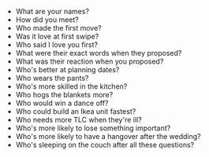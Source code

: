 * What are your names?
* How did you meet?
* Who made the first move?
* Was it love at first swipe?
* Who said I love you first?
* What were their exact words when they proposed?
* What was their reaction when you proposed?
* Who's better at planning dates?
* Who wears the pants?
* Who's more skilled in the kitchen?
* Who hogs the blankets more?
* Who would win a dance off?
* Who could build an Ikea unit fastest?
* Who needs more TLC when they're ill?
* Who's more likely to lose something important?
* Who's more likely to have a hangover after the wedding?
* Who's sleeping on the couch after all these questions?
